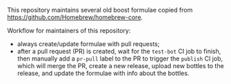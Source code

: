This repository maintains several old boost formulae copied from https://github.com/Homebrew/homebrew-core.

Workflow for maintainers of this repository:
* always create/update formulae with pull requests;
* after a pull request (PR) is created, wait for the `test-bot` CI job to finish,
  then manually add a `pr-pull` label to the PR to trigger the `publish` CI job, which will merge the PR,
  create a new release, upload new bottles to the release, and update the formulae with info about the bottles.
